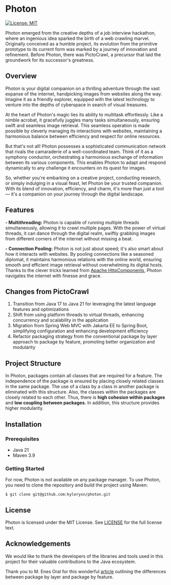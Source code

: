 # Photon

[![License: MIT](https://img.shields.io/badge/License-MIT-yellow.svg)](https://opensource.org/licenses/MIT)

Photon emerged from the creative depths of a job interview hackathon, where an ingenious idea sparked the birth of a 
web crawling marvel. Originally conceived as a humble project, its evolution from the primitive prototype to its current 
form was marked by a journey of innovation and refinement. Before Photon, there was PictoCrawl, a precursor that laid 
the groundwork for its successor's greatness.

## Overview
Photon is your digital companion on a thrilling adventure through the vast expanse of the internet, handpicking images 
from websites along the way. Imagine it as a friendly explorer, equipped with the latest technology to venture into the 
depths of cyberspace in search of visual treasures.

At the heart of Photon's magic lies its ability to multitask effortlessly. Like a nimble acrobat, it gracefully 
juggles many tasks simultaneously, ensuring swift and seamless image retrieval. This seamless operation is made possible 
by cleverly managing its interactions with websites, maintaining a harmonious balance between efficiency and respect for online resources.

But that's not all! Photon possesses a sophisticated communication network that rivals the camaraderie of a 
well-coordinated team. Think of it as a symphony conductor, orchestrating a harmonious exchange of information between 
its various components. This enables Photon to adapt and respond dynamically to any challenge it encounters on its 
quest for images.

So, whether you're embarking on a creative project, conducting research, or simply indulging in a visual feast, let 
Photon be your trusted companion. With its blend of innovation, efficiency, and charm, it's more than just a tool—
it's a companion on your journey through the digital landscape.

## Features
**- Multithreading:** Photon is capable of running multiple threads simultaneously, allowing it to crawl multiple pages.
With the power of virtual threads, it can dance through the digital realm, swiftly grabbing images from different 
corners of the internet without missing a beat.

**- Connection Pooling:** Photon is not just about speed; it's also smart about how it interacts with websites. By 
pooling connections like a seasoned diplomat, it maintains harmonious relations with the online world, ensuring smooth 
and efficient image retrieval without overwhelming its digital hosts. Thanks to the clever tricks learned from 
[Apache HttpComponents](https://hc.apache.org/httpcomponents-client-5.3.x/index.html), Photon navigates the internet 
with finesse and grace.

## Changes from PictoCrawl

1. Transition from Java 17 to Java 21 for leveraging the latest language features and optimizations
2. Shift from using platform threads to virtual threads, enhancing concurrency and scalability in the application
3. Migration from Spring Web MVC with Jakarta EE to Spring Boot, simplifying configuration and enhancing development 
efficiency
4. Refactor packaging strategy from the conventional package by layer approach to package by feature, promoting better 
organization and modularity

## Project Structure

In Photon, packages contain all classes that are required for a feature. The independence of the package is ensured by 
placing closely related classes in the same package. The use of a class by a class in another package is eliminated 
with this structure. Also, the classes within the packages are closely related to each other. Thus, there is 
**high cohesion within packages** and **low coupling between packages.** In addition, this structure provides higher 
modularity.

## Installation

### Prerequisites
- Java 21
- Maven 3.9

### Getting Started

For now, Photon is not available on any package manager. To use Photon, you need to clone the repository and build the 
project using Maven:

```
$ git clone git@github.com:kyleryxn/photon.git
```

## License

Photon is licensed under the MIT License. See [LICENSE](LICENSE) for the full license text.

## Acknowledgements

We would like to thank the developers of the libraries and tools used in this project for their valuable contributions to the Java ecosystem.

Thank you to M. Enes Oral for this wonderful [article](https://medium.com/sahibinden-technology/package-by-layer-vs-package-by-feature-7e89cde2ae3a) 
outlining the differences between package by layer and package by feature.
